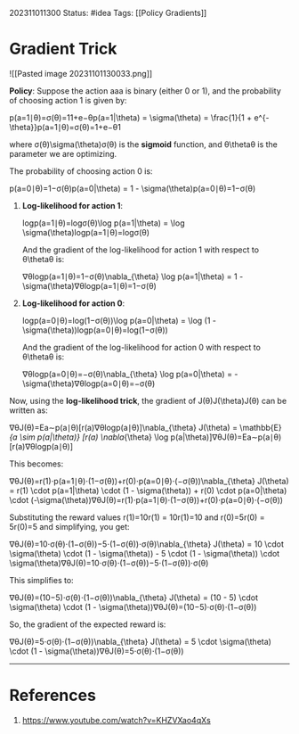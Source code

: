 202311011300
Status: #idea
Tags: [[Policy Gradients]]

# Gradient Trick

![[Pasted image 20231101130033.png]]



**Policy**: Suppose the action aaa is binary (either 0 or 1), and the probability of choosing action 1 is given by:

p(a=1∣θ)=σ(θ)=11+e−θp(a=1|\theta) = \sigma(\theta) = \frac{1}{1 + e^{-\theta}}p(a=1∣θ)=σ(θ)=1+e−θ1​

where σ(θ)\sigma(\theta)σ(θ) is the **sigmoid** function, and θ\thetaθ is the parameter we are optimizing.

The probability of choosing action 0 is:

p(a=0∣θ)=1−σ(θ)p(a=0|\theta) = 1 - \sigma(\theta)p(a=0∣θ)=1−σ(θ)

1. **Log-likelihood for action 1**:
    
    log⁡p(a=1∣θ)=log⁡σ(θ)\log p(a=1|\theta) = \log \sigma(\theta)logp(a=1∣θ)=logσ(θ)
    
    And the gradient of the log-likelihood for action 1 with respect to θ\thetaθ is:
    
    ∇θlog⁡p(a=1∣θ)=1−σ(θ)\nabla_{\theta} \log p(a=1|\theta) = 1 - \sigma(\theta)∇θ​logp(a=1∣θ)=1−σ(θ)
2. **Log-likelihood for action 0**:
    
    log⁡p(a=0∣θ)=log⁡(1−σ(θ))\log p(a=0|\theta) = \log (1 - \sigma(\theta))logp(a=0∣θ)=log(1−σ(θ))
    
    And the gradient of the log-likelihood for action 0 with respect to θ\thetaθ is:
    
    ∇θlog⁡p(a=0∣θ)=−σ(θ)\nabla_{\theta} \log p(a=0|\theta) = -\sigma(\theta)∇θ​logp(a=0∣θ)=−σ(θ)

Now, using the **log-likelihood trick**, the gradient of J(θ)J(\theta)J(θ) can be written as:

∇θJ(θ)=Ea∼p(a∣θ)[r(a)∇θlog⁡p(a∣θ)]\nabla_{\theta} J(\theta) = \mathbb{E}_{a \sim p(a|\theta)} [r(a) \nabla_{\theta} \log p(a|\theta)]∇θ​J(θ)=Ea∼p(a∣θ)​[r(a)∇θ​logp(a∣θ)]

This becomes:

∇θJ(θ)=r(1)⋅p(a=1∣θ)⋅(1−σ(θ))+r(0)⋅p(a=0∣θ)⋅(−σ(θ))\nabla_{\theta} J(\theta) = r(1) \cdot p(a=1|\theta) \cdot (1 - \sigma(\theta)) + r(0) \cdot p(a=0|\theta) \cdot (-\sigma(\theta))∇θ​J(θ)=r(1)⋅p(a=1∣θ)⋅(1−σ(θ))+r(0)⋅p(a=0∣θ)⋅(−σ(θ))

Substituting the reward values r(1)=10r(1) = 10r(1)=10 and r(0)=5r(0) = 5r(0)=5 and simplifying, you get:

∇θJ(θ)=10⋅σ(θ)⋅(1−σ(θ))−5⋅(1−σ(θ))⋅σ(θ)\nabla_{\theta} J(\theta) = 10 \cdot \sigma(\theta) \cdot (1 - \sigma(\theta)) - 5 \cdot (1 - \sigma(\theta)) \cdot \sigma(\theta)∇θ​J(θ)=10⋅σ(θ)⋅(1−σ(θ))−5⋅(1−σ(θ))⋅σ(θ)

This simplifies to:

∇θJ(θ)=(10−5)⋅σ(θ)⋅(1−σ(θ))\nabla_{\theta} J(\theta) = (10 - 5) \cdot \sigma(\theta) \cdot (1 - \sigma(\theta))∇θ​J(θ)=(10−5)⋅σ(θ)⋅(1−σ(θ))

So, the gradient of the expected reward is:

∇θJ(θ)=5⋅σ(θ)⋅(1−σ(θ))\nabla_{\theta} J(\theta) = 5 \cdot \sigma(\theta) \cdot (1 - \sigma(\theta))∇θ​J(θ)=5⋅σ(θ)⋅(1−σ(θ))

---
# References

1. https://www.youtube.com/watch?v=KHZVXao4qXs